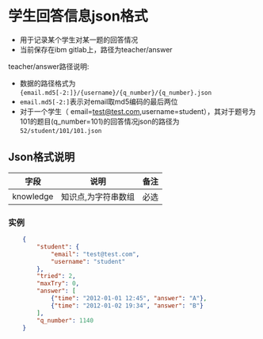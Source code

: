 # 学生回答信息json格式
- 用于记录某个学生对某一题的回答情况
- 当前保存在ibm gitlab上，路径为teacher/answer

teacher/answer路径说明:
- 数据的路径格式为`{email.md5[-2:]}/{username}/{q_number}/{q_number}.json`
- `email.md5[-2:]`表示对email取md5编码的最后两位
- 对于一个学生（ email=test@test.com,username=student），其对于题号为101的题目(q_number=101)的回答情况json的路径为`52/student/101/101.json`

## Json格式说明

|字段|说明|备注|
|---|---|---|
|knowledge|知识点,为字符串数组|必选|

### 实例

```json
    {
        "student": {
            "email": "test@test.com",
            "username": "student"
        },
        "tried": 2,
        "maxTry": 0,
        "answer": [
            {"time": "2012-01-01 12:45", "answer": "A"},
            {"time": "2012-01-02 19:34", "answer": "B"}
        ],
        "q_number": 1140
    }
```
